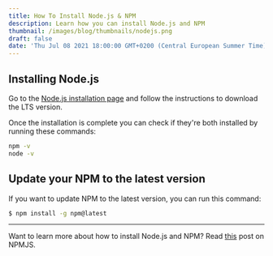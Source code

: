 ```yaml
---
title: How To Install Node.js & NPM
description: Learn how you can install Node.js and NPM
thumbnail: /images/blog/thumbnails/nodejs.png
draft: false
date: 'Thu Jul 08 2021 18:00:00 GMT+0200 (Central European Summer Time)'
---
```


## Installing Node.js

Go to the [Node.js installation page](https://nodejs.org/en/download/) and follow the instructions to download the LTS version.

Once the installation is complete you can check if they're both installed by running these commands:

```bash
npm -v
node -v
```

## Update your NPM to the latest version

If you want to update NPM to the latest version, you can run this command:

```bash
$ npm install -g npm@latest
```

---

Want to learn more about how to install Node.js and NPM? Read [this](https://docs.npmjs.com/downloading-and-installing-node-js-and-npm) post on NPMJS.